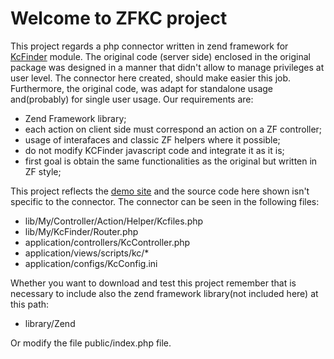 # Welcome to ZFKC project
This project regards a php connector written in zend framework for [KcFinder](http://kcfinder.sunhater.com// "KCFinder") module.
The original code (server side) enclosed in the original package was designed in a manner that didn't allow to manage privileges at user level.
The connector here created, should make easier this job. Furthermore, the original code, was adapt for standalone usage and(probably) for single user usage.
Our requirements are:

- Zend Framework library;
- each action on client side must correspond an action on a ZF controller;
- usage of interafaces and classic ZF helpers where it possible;
- do not modify KCFinder javascript code and integrate it as it is;
- first goal is obtain the same functionalities as the original but written in ZF style;
 
This project reflects the [demo site](http://zfkc.ovum.it/ "jump to zfkc.ovum.it") and the source code here shown 
isn't specific to the connector. The connector can be seen in the following files:

- lib/My/Controller/Action/Helper/Kcfiles.php
- lib/My/KcFinder/Router.php
- application/controllers/KcController.php
- application/views/scripts/kc/*
- application/configs/KcConfig.ini

Whether you want to download and test this project remember that is necessary to include also the zend framework library(not included here) at this path:

- library/Zend

Or modify the file public/index.php file.
